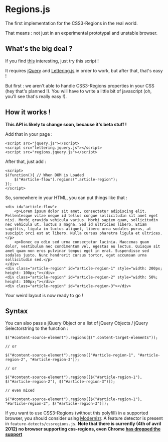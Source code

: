 Regions.js
==========

The first implementation for the CSS3-Regions in the real world.

That means : not just in an experimental prototypal and unstable browser.

What's the big deal ?
---------------------

If you find [this](http://labs.adobe.com/technologies/cssregions/) interesting, just try this script !

It requires [jQuery](http://jquery.com/) and [Lettering.js](https://github.com/davatron5000/Lettering.js) in order to work, but after that, that's easy !

But first : we aren't able to handle CSS3-Regions properties in your CSS (hey that's planned !). You will have to write a little bit of javascript (oh, you'll see that's really easy !).

How it works !
--------------

**This API is likely to change soon, because it's beta stuff !**

Add that in your page : 

    <script src="jquery.js"></script>
    <script src="lettering.jquery.js"></script>
    <script src="regions.jquery.js"></script>

After that, just add :

    <script>
    $(function(){ // When DOM is Loaded
        $("#article-flow").regions(".article-region");
    });
    </script>

So, somewhere in your HTML, you can put things like that :

    <div id="article-flow">
        <p>Lorem ipsum dolor sit amet, consectetur adipiscing elit. Pellentesque vitae neque id tellus congue sollicitudin sit amet eget nisi. Morbi gravida vehicula varius. Morbi sapien quam, sollicitudin nec vehicula ut, luctus a magna. Sed id ultricies libero. Etiam sagittis, ligula in luctus aliquet, libero urna sodales purus, at suscipit orci est at libero. Nulla cursus pharetra ligula et ultrices.</p>
        <p>Donec eu odio sed urna consectetur lacinia. Maecenas quam dolor, vestibulum nec condimentum vel, egestas eu lectus. Quisque sit amet quam non eros pulvinar tempus eget in erat. Suspendisse sed sodales justo. Nunc hendrerit cursus tortor, eget accumsan urna sollicitudin sed.</p>
    </div>
    <div class="article-region" id="article-region-1" style="width: 200px; height: 100px;"></div>
    <div class="article-region" id="article-region-2" style="width: 50%; height: 100px;"></div>
    <div class="article-region" id="article-region-3"></div>

Your weird layout is now ready to go !

Syntax
------

You can also pass a jQuery Object or a list of jQuery Objects / jQuery Selectorstring to the function :

    $("#content-source-element").regions($(".content-target-elements"));

    // or

    $("#content-source-element").regions(["#article-region-1", "#article-region-2", "#article-region-3"]);

    // or

    $("#content-source-element").regions([$("#article-region-1"), $("#article-region-2"), $("#article-region-3")]);

    // even mixed

    $("#content-source-element").regions([$("#article-region-1"), "#article-region-2", $("#article-region-3")]);


If you want to use CSS3-Regions (without this polyfill) in a supported browser, you should consider using [Modernizr](http://www.modernizr.com/). A feature detector is present in `feature-detects/cssregions.js`.
**Note that there is currently (4th of avril 2012) no browser supporting css-regions, even Chrome [has dropped the support](https://bugs.webkit.org/show_bug.cgi?id=78525#c0)**
